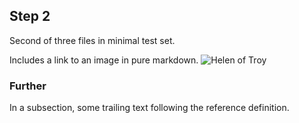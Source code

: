 ## Step 2 ##

Second of three files in minimal test set.

Includes a link to an image in pure markdown.  ![Helen of Troy][imgref]

[imgref]: urn:cite:hmt:vaimg.VA001VN-0503@0.176,0.2855,0.137,0.0834

### Further ###

In a subsection, some trailing text following the reference definition.


